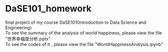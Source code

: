 # DaSE101_homework
final project of my course DaSE101(Introduction to Data Science and Engineering) <br />
To see the summary of the analysis of world happiness, please view the file "世界幸福度分析.pptx" <br />
To see the codes of it , please view the file "WorldHappinessAnalysis.ipynb"
